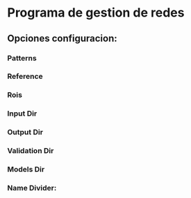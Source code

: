 # Programa de gestion de redes


## Opciones configuracion:

### Patterns

### Reference

### Rois   

### Input Dir

### Output Dir

### Validation Dir

### Models Dir

### Name Divider:


